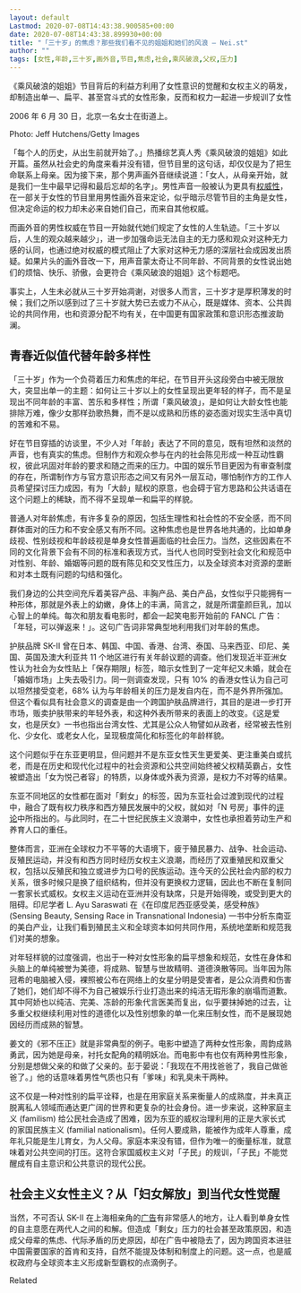 ```yaml
---
layout: default
Lastmod: 2020-07-08T14:43:38.900585+00:00
date: 2020-07-08T14:43:38.899930+00:00
title: "「三十岁」的焦虑？那些我们看不见的姐姐和她们的风浪 – Nei.st"
author: ""
tags: [女性,年龄,三十岁,画外音,节目,焦虑,社会,乘风破浪,父权,压力]
---
```


《乘风破浪的姐姐》节目背后的利益方利用了女性意识的觉醒和女权主义的萌发，却制造出单一、扁平、甚至宫斗式的女性形象，反而和权力一起进一步规训了女性

2006 年 6 月 30 日，北京一名女士在街道上。

Photo: Jeff Hutchens/Getty Images

「每个人的历史，从出生前就开始了。」热播综艺真人秀《乘风破浪的姐姐》如此开篇。虽然从社会史的角度来看并没有错，但节目里的这句话，却仅仅是为了把生命联系上母亲。因为接下来，那个男声画外音继续说道：「女人，从母亲开始，就是我们一生中最早记得和最后忘却的名字」。男性声音一般被认为更具有[权威性](https://journals.plos.org/plosone/article?id=10.1371/journal.pone.0051216)，在一部关于女性的节目里用男性画外音来定论，似乎暗示尽管节目的主角是女性，但决定命运的权力却未必来自她们自己，而来自其他权威。

而画外音的男性权威在节目一开始就代她们规定了女性的人生轨迹。「三十岁以后，人生的观众越来越少」，进一步加强命运无法自主的无力感和观众对这种无力感的认同，也通过绝对权威的模式阻止了大家对这种无力感的深层社会成因发出质疑。如果片头的画外音改一下，用声音蒙太奇让不同年龄、不同背景的女性说出她们的烦恼、快乐、骄傲，会更符合《乘风破浪的姐姐》这个标题吧。

事实上，人生未必就从三十岁开始凋谢，对很多人而言，三十岁才是厚积薄发的时候；我们之所以感到过了三十岁就大势已去或力不从心，既是媒体、资本、公共舆论的共同作用，也和资源分配不均有关，在中国更有国家政策和意识形态推波助澜。

青春近似值代替年龄多样性
------------

「三十岁」作为一个负荷着压力和焦虑的年纪，在节目开头这段旁白中被无限放大，突显出单一的主题：如何让三十岁以上的女性呈现出更年轻的样子，而不是呈现出不同年龄的丰富、苦乐和多样性；所谓「乘风破浪」，是如何让大龄女性也能排除万难，像少女那样劲歌热舞，而不是以成熟和历练的姿态面对现实生活中真切的苦难和不易。

好在节目穿插的访谈里，不少人对「年龄」表达了不同的意见，既有坦然和淡然的声音，也有真实的焦虑。但制作方和观众参与在内的社会陈见形成一种互动性霸权，彼此巩固对年龄的要求和随之而来的压力。中国的娱乐节目更因为有审查制度的存在，所谓制作方与官方意识形态之间又有另外一层互动，哪怕制作方的工作人员希望探讨压力成因，有为「大龄」赋权的原意，也会碍于官方思路和公共话语在这个问题上的稀缺，而不得不呈现单一和扁平的样貌。

普通人对年龄焦虑，有许多复杂的原因，包括生理性和社会性的不安全感，而不同群体面对的压力和不安全感又有所不同。这种焦虑也是世界各地共通的，比如单身歧视、性别歧视和年龄歧视是单身女性普遍面临的社会压力。当然，这些因素在不同的文化背景下会有不同的标准和表现方式，当代人也同时受到社会文化和规范中对性别、年龄、婚姻等问题的既有陈见和交叉性压力，以及全球资本对资源的垄断和对本土既有问题的勾结和强化。

我们身边的公共空间充斥着美容产品、丰胸产品、美白产品，女性似乎只能拥有一种形体，那就是外表上的幼嫩，身体上的丰满，简言之，就是所谓童颜巨乳，加以心智上的单纯。每次和朋友看电影时，都会一起笑电影开始前的 FANCL 广告：「年轻，可以弹返来！」。这句广告词非常典型地利用我们对年龄的焦虑。

护肤品牌 SK-II 曾在日本、韩国、中国、香港、台湾、泰国、马来西亚、印尼、美国、英国及澳大利亚共 11 个地区进行有关年龄议题的调查。他们发现近半亚洲女性认为社会为女性贴上「保存期限」标签，暗示女性到了一定年纪又未婚，就会在「婚姻市场」上失去吸引力。同一则调查发现，只有 10% 的香港女性认为自己可以坦然接受变老，68% 认为与年龄相关的压力是发自内在，而不是外界所强加。但这个看似具有社会意义的调查是由一个跨国护肤品牌进行，其目的是进一步打开市场，贩卖护肤带来的年轻外表，和这种外表所带来的表面上的改变。《这是爱女，也是厌女》一书也指出台湾女性、尤其是公众人物譬如从政者，经常被去性别化、少女化、或老女人化，呈现极度简化和标签化的年龄样貌。

这个问题似乎在东亚更明显，但问题并不是东亚女性天生更爱美、更注重美白或抗老，而是在历史和现代化过程中的社会资源和公共空间始终被父权精英霸占，女性被塑造出「女为悦己者容」的特质，以身体或外表为资源，是权力不对等的结果。

东亚不同地区的女性都在面对「剩女」的标签，因为东亚社会过渡到现代的过程中，融合了既有权力秩序和西方殖民发展中的父权，就如对「N 号房」事件的[评论](https://www.google.com/url?q=https://theinitium.com/article/20200330-opinion-violence-everyday/)中所指出的。与此同时，在二十世纪民族主义浪潮中，女性也承担着劳动生产和养育人口的重任。

整体而言，亚洲在全球权力不平等的大语境下，疲于殖民暴力、战争、社会运动、反殖民运动，并没有和西方同时经历女权主义浪潮，而经历了双重殖民和双重父权，包括以反殖民和独立或进步为口号的民族运动。连今天的公民社会内部的权力关系，很多时候只是换了组织结构，但并没有更换权力逻辑，因此也不断在复制同一套家长式威权。女权主义运动在亚洲并没有缺席，只是开始得晚，或受到更大的阻碍。印尼学者 L. Ayu Saraswati 在《在印度尼西亚感受美，感受种族》(Sensing Beauty, Sensing Race in Transnational Indonesia) 一书中分析东南亚的美白产业，让我们看到殖民主义和全球资本如何共同作用，系统地垄断和规范我们对美的想象。

对年轻样貌的过度强调，也出于一种对女性形象的扁平想象和规范，女性在身体和头脑上的单纯被誉为美德，将成熟、智慧与世故精明、道德涣散等同。当年因为陈冠希的电脑被入侵，裸照被公布在网络上的女星分明是受害者，是公众消费和伤害了她们，她们却不得不为自己被娱乐行业打造出来的纯洁无瑕形象的崩塌而道歉。其中阿娇也以纯洁、完美、冻龄的形象代言医美而复出，似乎要抹掉她的过去，让多重父权继续利用对性的道德化以及性别想象的单一化来压制女性，而不是展现她因经历而成熟的智慧。

姜文的《邪不压正》就是非常典型的例子。电影中塑造了两种女性形象，周韵成熟勇武，因为她是母亲，衬托女配角的精明妖冶。而电影中有也仅有两种男性形象，分别是想做父亲的和做了父亲的。彭于晏说：「我现在不用找爸爸了，我自己做爸爸了。」他的话意味着男性气质也只有「爹味」和乳臭未干两种。

这不仅是一种对性别的扁平诠释，也是在用家庭关系来衡量人的成熟度，并未真正脱离私人领域而通达更广阔的世界和更复杂的社会身份。进一步来说，这种家庭主义 (familism) 给公民社会造成了困难，因为东亚的威权治理利用的正是大家长式的家国民族主义 (familial nationalism)。任何人要成熟，能被作为成年人尊重，成年礼只能是生儿育女，为人父母。家庭本来没有错，但作为唯一的衡量标准，就意味着对公共空间的打压。这符合家国威权主义对「子民」的规训，「子民」不能觉醒成有自主意识和公共意识的现代公民。

社会主义女性主义？从「妇女解放」到当代女性觉醒
-----------------------

当然，不可否认 SK-II 在上海相亲角的[广告](https://socialbeta.com/t/sk-ii-change-destiny-campaign-in-china)有非常感人的地方，让人看到单身女性的自主意愿在两代人之间的和解。但造成「剩女」压力的社会甚至政策原因，和造成父母辈的焦虑、代际矛盾的历史原因，却在广告中被隐去了，因为跨国资本进驻中国需要国家的首肯和支持，自然不能提及体制和制度上的问题。这一点，也是威权政府与全球资本主义形成新型霸权的点滴例子。

Related

